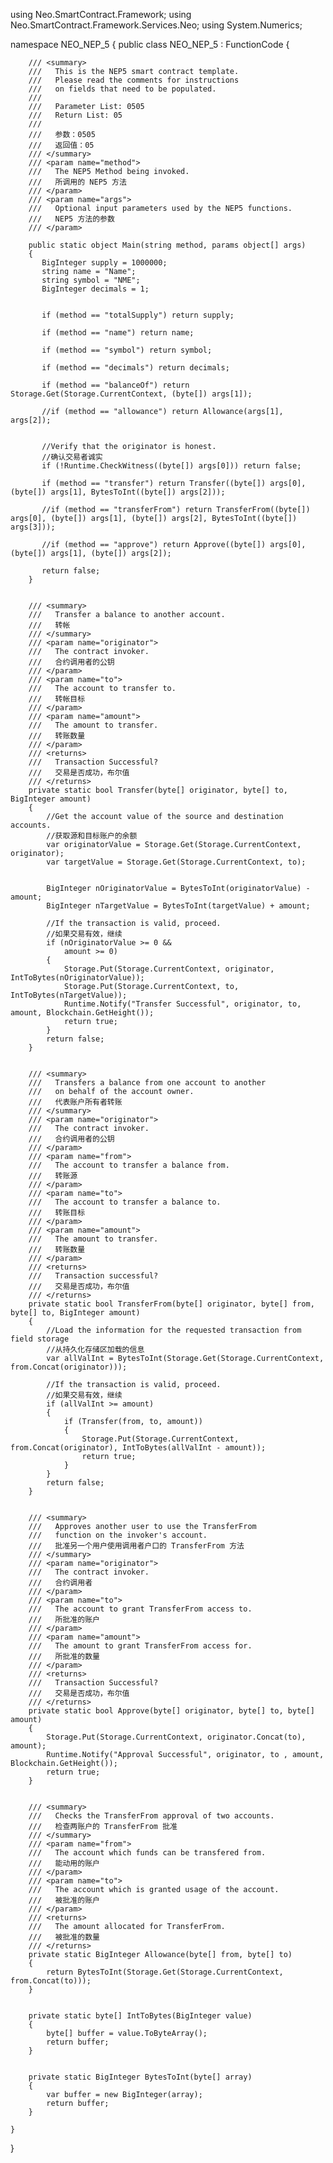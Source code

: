 using Neo.SmartContract.Framework;
using Neo.SmartContract.Framework.Services.Neo;
using System.Numerics;


namespace NEO_NEP_5 
{
    public class NEO_NEP_5 : FunctionCode
    {

        /// <summary>
        ///   This is the NEP5 smart contract template.
        ///   Please read the comments for instructions 
        ///   on fields that need to be populated.
        /// 
        ///   Parameter List: 0505
        ///   Return List: 05
        ///
        ///   参数：0505
        ///   返回值：05
        /// </summary>
        /// <param name="method">
        ///   The NEP5 Method being invoked.
        ///   所调用的 NEP5 方法
        /// </param>
        /// <param name="args">
        ///   Optional input parameters used by the NEP5 functions.
        ///   NEP5 方法的参数
        /// </param>

        public static object Main(string method, params object[] args)
        {
           BigInteger supply = 1000000;
           string name = "Name";
           string symbol = "NME";
           BigInteger decimals = 1;
           

           if (method == "totalSupply") return supply;
 
           if (method == "name") return name;
 
           if (method == "symbol") return symbol;

           if (method == "decimals") return decimals;
           
           if (method == "balanceOf") return Storage.Get(Storage.CurrentContext, (byte[]) args[1]);

           //if (method == "allowance") return Allowance(args[1], args[2]);


           //Verify that the originator is honest.
           //确认交易者诚实
           if (!Runtime.CheckWitness((byte[]) args[0])) return false;
            
           if (method == "transfer") return Transfer((byte[]) args[0], (byte[]) args[1], BytesToInt((byte[]) args[2]));
           
           //if (method == "transferFrom") return TransferFrom((byte[]) args[0], (byte[]) args[1], (byte[]) args[2], BytesToInt((byte[]) args[3]));

           //if (method == "approve") return Approve((byte[]) args[0], (byte[]) args[1], (byte[]) args[2]);

           return false;
        }


        /// <summary>
        ///   Transfer a balance to another account.
        ///   转帐
        /// </summary>
        /// <param name="originator">
        ///   The contract invoker.
        ///   合约调用者的公钥
        /// </param>
        /// <param name="to">
        ///   The account to transfer to.
        ///   转帐目标
        /// </param>
        /// <param name="amount">
        ///   The amount to transfer.
        ///   转账数量
        /// </param>
        /// <returns>
        ///   Transaction Successful?
        ///   交易是否成功，布尔值
        /// </returns>
        private static bool Transfer(byte[] originator, byte[] to, BigInteger amount)
        {           
            //Get the account value of the source and destination accounts.
            //获取源和目标账户的余额
            var originatorValue = Storage.Get(Storage.CurrentContext, originator);
            var targetValue = Storage.Get(Storage.CurrentContext, to);
            
            
            BigInteger nOriginatorValue = BytesToInt(originatorValue) - amount;
            BigInteger nTargetValue = BytesToInt(targetValue) + amount;
            
            //If the transaction is valid, proceed.
            //如果交易有效，继续
            if (nOriginatorValue >= 0 &&
                amount >= 0)
            {
                Storage.Put(Storage.CurrentContext, originator, IntToBytes(nOriginatorValue));
                Storage.Put(Storage.CurrentContext, to, IntToBytes(nTargetValue));
                Runtime.Notify("Transfer Successful", originator, to, amount, Blockchain.GetHeight()); 
                return true;
            }
            return false;
        }


        /// <summary>
        ///   Transfers a balance from one account to another
        ///   on behalf of the account owner.
        ///   代表账户所有者转账
        /// </summary>
        /// <param name="originator">
        ///   The contract invoker.
        ///   合约调用者的公钥
        /// </param>
        /// <param name="from">
        ///   The account to transfer a balance from.
        ///   转账源
        /// </param>
        /// <param name="to">
        ///   The account to transfer a balance to.
        ///   转账目标
        /// </param>
        /// <param name="amount">
        ///   The amount to transfer.
        ///   转账数量
        /// </param>
        /// <returns>
        ///   Transaction successful?
        ///   交易是否成功，布尔值
        /// </returns>
        private static bool TransferFrom(byte[] originator, byte[] from, byte[] to, BigInteger amount)
        {
            //Load the information for the requested transaction from field storage
            //从持久化存储区加载的信息
            var allValInt = BytesToInt(Storage.Get(Storage.CurrentContext, from.Concat(originator)));
          
            //If the transaction is valid, proceed.
            //如果交易有效，继续
            if (allValInt >= amount)
            {   
                if (Transfer(from, to, amount))
                {
                    Storage.Put(Storage.CurrentContext, from.Concat(originator), IntToBytes(allValInt - amount));
                    return true;
                }
            }
            return false;
        }

        
        /// <summary>
        ///   Approves another user to use the TransferFrom
        ///   function on the invoker's account.
        ///   批准另一个用户使用调用者户口的 TransferFrom 方法
        /// </summary>
        /// <param name="originator">
        ///   The contract invoker.
        ///   合约调用者
        /// </param>
        /// <param name="to">
        ///   The account to grant TransferFrom access to.
        ///   所批准的账户
        /// </param>
        /// <param name="amount">
        ///   The amount to grant TransferFrom access for.
        ///   所批准的数量
        /// </param>
        /// <returns>
        ///   Transaction Successful?
        ///   交易是否成功，布尔值
        /// </returns>
        private static bool Approve(byte[] originator, byte[] to, byte[] amount)
        {
            Storage.Put(Storage.CurrentContext, originator.Concat(to), amount);
            Runtime.Notify("Approval Successful", originator, to , amount, Blockchain.GetHeight()); 
            return true;
        }
       
 
        /// <summary>
        ///   Checks the TransferFrom approval of two accounts.
        ///   检查两账户的 TransferFrom 批准
        /// </summary>
        /// <param name="from">
        ///   The account which funds can be transfered from.
        ///   能动用的账户
        /// </param>
        /// <param name="to">
        ///   The account which is granted usage of the account.
        ///   被批准的账户
        /// </param>
        /// <returns>
        ///   The amount allocated for TransferFrom.
        ///   被批准的数量
        /// </returns>
        private static BigInteger Allowance(byte[] from, byte[] to)
        {
            return BytesToInt(Storage.Get(Storage.CurrentContext, from.Concat(to)));
        }
        
       
        private static byte[] IntToBytes(BigInteger value)
        {
            byte[] buffer = value.ToByteArray();
            return buffer;
        }
        
  
        private static BigInteger BytesToInt(byte[] array)
        {
            var buffer = new BigInteger(array);
            return buffer;
        }
        
    }
}

